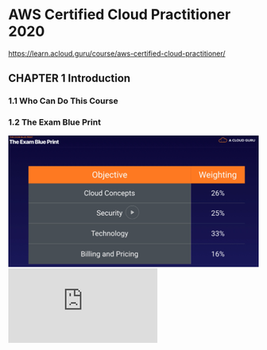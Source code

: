 # AWS Certified Cloud Practitioner 2020
https://learn.acloud.guru/course/aws-certified-cloud-practitioner/ <br>
## CHAPTER 1 Introduction
### 1.1 Who Can Do This Course
### 1.2 The Exam Blue Print
![The Exam BluePrint.png](https://github.com/zuFrost/AWS-acloud.guru-AWS-Certified-Cloud-Practitioner-2020/blob/master/01.2%20The%20Exam%20Blue%20Print/The%20Exam%20BluePrint.png) <br>
![AWS-Certified-Cloud-Practitioner_Exam-Guide.pdf](https://github.com/zuFrost/AWS-acloud.guru-AWS-Certified-Cloud-Practitioner-2020/blob/master/01.2%20The%20Exam%20Blue%20Print/AWS-Certified-Cloud-Practitioner_Exam-Guide.pdf) <br>